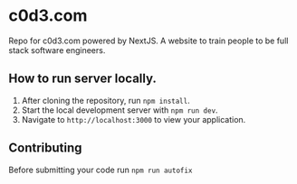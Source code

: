 # c0d3.com

Repo for c0d3.com powered by NextJS. A website to train people to be full stack software engineers.

## How to run server locally.

1. After cloning the repository, run `npm install`.
2. Start the local development server with `npm run dev`.
3. Navigate to `http://localhost:3000` to view your application.

## Contributing

Before submitting your code run `npm run autofix`